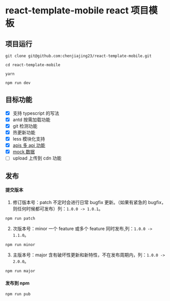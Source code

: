 # react-template-mobile react 项目模板

## 项目运行

```shell
git clone git@github.com:chenjiajing23/react-template-mobile.git

cd react-template-mobile

yarn

npm run dev

```

## 目标功能

- [x] 支持 typescript 的写法
- [x] antd 按需加载功能
- [x] git 检测功能
- [x] 热更新功能
- [x] less 模块化支持
- [x] [apis 多 api 功能](https://www.npmjs.com/package/good-apis)
- [x] [mock 数据](https://www.npmjs.com/package/good-mock)
- [ ] upload 上传到 cdn 功能

## 发布

#### 提交版本

1. 修订版本号：patch 不定时会进行日常 bugfix 更新。（如果有紧急的 bugfix，则任何时候都可发布）列：`1.0.0 -> 1.0.1`。

```shell
npm run patch
```

2. 次版本号：minor 一个 feature 或多个 feature 同时发布,列：`1.0.0 -> 1.1.0`。

```shell
npm run minor
```

3. 主版本号：major 含有破坏性更新和新特性，不在发布周期内，列：`1.0.0 -> 2.0.0`。

```shell
npm run major
```

#### 发布到 npm

```shell
npm run pub
```
